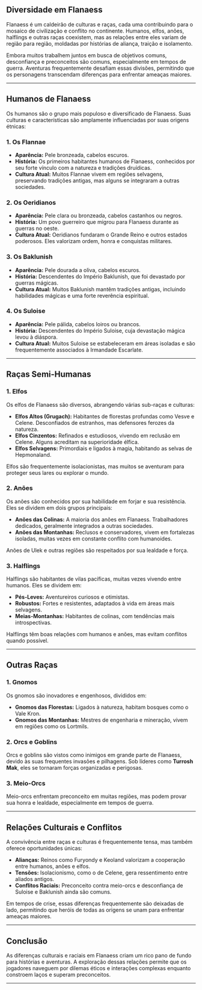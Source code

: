 ## Diversidade em Flanaess

Flanaess é um caldeirão de culturas e raças, cada uma contribuindo para o mosaico de civilização e conflito no continente. Humanos, elfos, anões, halflings e outras raças coexistem, mas as relações entre eles variam de região para região, moldadas por histórias de aliança, traição e isolamento.

Embora muitos trabalhem juntos em busca de objetivos comuns, desconfiança e preconceitos são comuns, especialmente em tempos de guerra. Aventuras frequentemente desafiam essas divisões, permitindo que os personagens transcendam diferenças para enfrentar ameaças maiores.

---

## Humanos de Flanaess

Os humanos são o grupo mais populoso e diversificado de Flanaess. Suas culturas e características são amplamente influenciadas por suas origens étnicas:

### 1. **Os Flannae**
- **Aparência:** Pele bronzeada, cabelos escuros.
- **História:** Os primeiros habitantes humanos de Flanaess, conhecidos por seu forte vínculo com a natureza e tradições druídicas.
- **Cultura Atual:** Muitos Flannae vivem em regiões selvagens, preservando tradições antigas, mas alguns se integraram a outras sociedades.

### 2. **Os Oeridianos**
- **Aparência:** Pele clara ou bronzeada, cabelos castanhos ou negros.
- **História:** Um povo guerreiro que migrou para Flanaess durante as guerras no oeste.
- **Cultura Atual:** Oeridianos fundaram o Grande Reino e outros estados poderosos. Eles valorizam ordem, honra e conquistas militares.

### 3. **Os Baklunish**
- **Aparência:** Pele dourada a oliva, cabelos escuros.
- **História:** Descendentes do Império Baklunish, que foi devastado por guerras mágicas.
- **Cultura Atual:** Muitos Baklunish mantêm tradições antigas, incluindo habilidades mágicas e uma forte reverência espiritual.

### 4. **Os Suloise**
- **Aparência:** Pele pálida, cabelos loiros ou brancos.
- **História:** Descendentes do Império Suloise, cuja devastação mágica levou à diáspora.
- **Cultura Atual:** Muitos Suloise se estabeleceram em áreas isoladas e são frequentemente associados à Irmandade Escarlate.

---

## Raças Semi-Humanas

### 1. **Elfos**
Os elfos de Flanaess são diversos, abrangendo várias sub-raças e culturas:

- **Elfos Altos (Grugach):** Habitantes de florestas profundas como Vesve e Celene. Desconfiados de estranhos, mas defensores ferozes da natureza.  
- **Elfos Cinzentos:** Refinados e estudiosos, vivendo em reclusão em Celene. Alguns acreditam na superioridade élfica.  
- **Elfos Selvagens:** Primordiais e ligados à magia, habitando as selvas de Hepmonaland.

Elfos são frequentemente isolacionistas, mas muitos se aventuram para proteger seus lares ou explorar o mundo.

### 2. **Anões**
Os anões são conhecidos por sua habilidade em forjar e sua resistência. Eles se dividem em dois grupos principais:

- **Anões das Colinas:** A maioria dos anões em Flanaess. Trabalhadores dedicados, geralmente integrados a outras sociedades.
- **Anões das Montanhas:** Reclusos e conservadores, vivem em fortalezas isoladas, muitas vezes em constante conflito com humanoides.

Anões de Ulek e outras regiões são respeitados por sua lealdade e força.

### 3. **Halflings**
Halflings são habitantes de vilas pacíficas, muitas vezes vivendo entre humanos. Eles se dividem em:

- **Pés-Leves:** Aventureiros curiosos e otimistas.
- **Robustos:** Fortes e resistentes, adaptados à vida em áreas mais selvagens.
- **Meias-Montanhas:** Habitantes de colinas, com tendências mais introspectivas.

Halflings têm boas relações com humanos e anões, mas evitam conflitos quando possível.

---

## Outras Raças

### 1. **Gnomos**
Os gnomos são inovadores e engenhosos, divididos em:
- **Gnomos das Florestas:** Ligados à natureza, habitam bosques como o Vale Kron.
- **Gnomos das Montanhas:** Mestres de engenharia e mineração, vivem em regiões como os Lortmils.

### 2. **Orcs e Goblins**
Orcs e goblins são vistos como inimigos em grande parte de Flanaess, devido às suas frequentes invasões e pilhagens. Sob líderes como **Turrosh Mak**, eles se tornaram forças organizadas e perigosas.

### 3. **Meio-Orcs**
Meio-orcs enfrentam preconceito em muitas regiões, mas podem provar sua honra e lealdade, especialmente em tempos de guerra.

---

## Relações Culturais e Conflitos

A convivência entre raças e culturas é frequentemente tensa, mas também oferece oportunidades únicas:

- **Alianças:** Reinos como Furyondy e Keoland valorizam a cooperação entre humanos, anões e elfos.
- **Tensões:** Isolacionismo, como o de Celene, gera ressentimento entre aliados antigos.
- **Conflitos Raciais:** Preconceito contra meio-orcs e desconfiança de Suloise e Baklunish ainda são comuns.

Em tempos de crise, essas diferenças frequentemente são deixadas de lado, permitindo que heróis de todas as origens se unam para enfrentar ameaças maiores.

---

## Conclusão

As diferenças culturais e raciais em Flanaess criam um rico pano de fundo para histórias e aventuras. A exploração dessas relações permite que os jogadores naveguem por dilemas éticos e interações complexas enquanto constroem laços e superam preconceitos.

---
